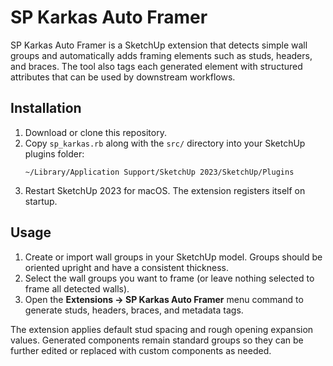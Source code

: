 # SP Karkas Auto Framer

SP Karkas Auto Framer is a SketchUp extension that detects simple wall groups and automatically adds framing elements such as studs, headers, and braces. The tool also tags each generated element with structured attributes that can be used by downstream workflows.

## Installation

1. Download or clone this repository.
2. Copy `sp_karkas.rb` along with the `src/` directory into your SketchUp plugins folder:
   ```
   ~/Library/Application Support/SketchUp 2023/SketchUp/Plugins
   ```
3. Restart SketchUp 2023 for macOS. The extension registers itself on startup.

## Usage

1. Create or import wall groups in your SketchUp model. Groups should be oriented upright and have a consistent thickness.
2. Select the wall groups you want to frame (or leave nothing selected to frame all detected walls).
3. Open the **Extensions → SP Karkas Auto Framer** menu command to generate studs, headers, braces, and metadata tags.

The extension applies default stud spacing and rough opening expansion values. Generated components remain standard groups so they can be further edited or replaced with custom components as needed.
